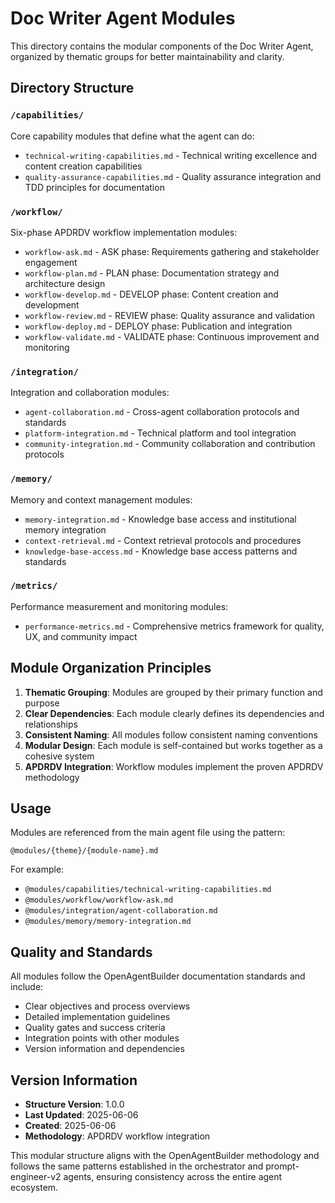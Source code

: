 # Doc Writer Agent Modules

This directory contains the modular components of the Doc Writer Agent, organized by thematic groups for better maintainability and clarity.

## Directory Structure

### `/capabilities/`
Core capability modules that define what the agent can do:
- `technical-writing-capabilities.md` - Technical writing excellence and content creation capabilities
- `quality-assurance-capabilities.md` - Quality assurance integration and TDD principles for documentation

### `/workflow/`
Six-phase APDRDV workflow implementation modules:
- `workflow-ask.md` - ASK phase: Requirements gathering and stakeholder engagement
- `workflow-plan.md` - PLAN phase: Documentation strategy and architecture design
- `workflow-develop.md` - DEVELOP phase: Content creation and development
- `workflow-review.md` - REVIEW phase: Quality assurance and validation
- `workflow-deploy.md` - DEPLOY phase: Publication and integration
- `workflow-validate.md` - VALIDATE phase: Continuous improvement and monitoring

### `/integration/`
Integration and collaboration modules:
- `agent-collaboration.md` - Cross-agent collaboration protocols and standards
- `platform-integration.md` - Technical platform and tool integration
- `community-integration.md` - Community collaboration and contribution protocols

### `/memory/`
Memory and context management modules:
- `memory-integration.md` - Knowledge base access and institutional memory integration
- `context-retrieval.md` - Context retrieval protocols and procedures
- `knowledge-base-access.md` - Knowledge base access patterns and standards

### `/metrics/`
Performance measurement and monitoring modules:
- `performance-metrics.md` - Comprehensive metrics framework for quality, UX, and community impact

## Module Organization Principles

1. **Thematic Grouping**: Modules are grouped by their primary function and purpose
2. **Clear Dependencies**: Each module clearly defines its dependencies and relationships
3. **Consistent Naming**: All modules follow consistent naming conventions
4. **Modular Design**: Each module is self-contained but works together as a cohesive system
5. **APDRDV Integration**: Workflow modules implement the proven APDRDV methodology

## Usage

Modules are referenced from the main agent file using the pattern:
```
@modules/{theme}/{module-name}.md
```

For example:
- `@modules/capabilities/technical-writing-capabilities.md`
- `@modules/workflow/workflow-ask.md`
- `@modules/integration/agent-collaboration.md`
- `@modules/memory/memory-integration.md`

## Quality and Standards

All modules follow the OpenAgentBuilder documentation standards and include:
- Clear objectives and process overviews
- Detailed implementation guidelines
- Quality gates and success criteria
- Integration points with other modules
- Version information and dependencies

## Version Information

- **Structure Version**: 1.0.0
- **Last Updated**: 2025-06-06
- **Created**: 2025-06-06
- **Methodology**: APDRDV workflow integration

This modular structure aligns with the OpenAgentBuilder methodology and follows the same patterns established in the orchestrator and prompt-engineer-v2 agents, ensuring consistency across the entire agent ecosystem.
